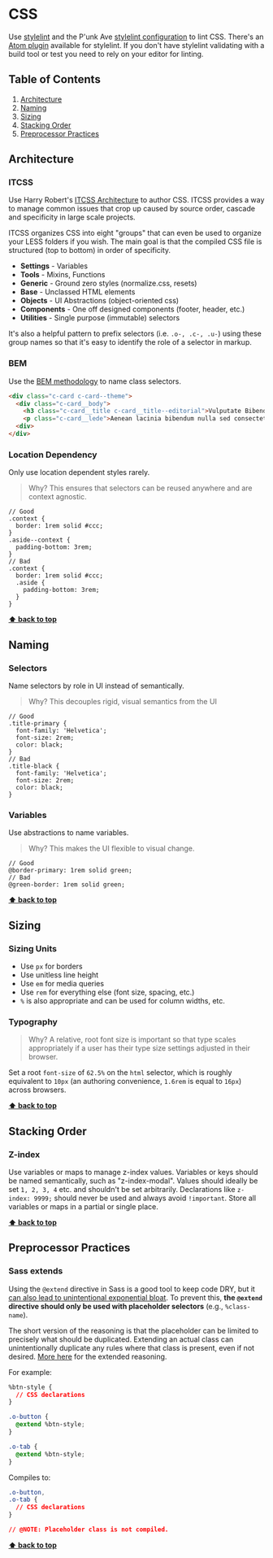 # CSS

Use [stylelint](https://stylelint.io/) and the P'unk Ave [stylelint configuration](https://www.npmjs.com/package/stylelint-config-punkave) to lint CSS. There's an [Atom plugin](https://atom.io/packages/linter-stylelint) available for stylelint. If you don't have stylelint validating with a build tool or test you need to rely on your editor for linting.

## Table of Contents
1. [Architecture](#architecture)
2. [Naming](#naming)
3. [Sizing](#sizing)
4. [Stacking Order](#stacking-order)
4. [Preprocessor Practices](#preprocessor-practices)

## Architecture

### ITCSS
Use Harry Robert's [ITCSS Architecture](https://www.youtube.com/watch?v=1OKZOV-iLj4) to author CSS. ITCSS provides a way to manage common issues that crop up caused by source order, cascade and specificity in large scale projects.

ITCSS organizes CSS into eight "groups" that can even be used to organize your LESS folders if you wish. The main goal is that the compiled CSS file is structured (top to bottom) in order of specificity.

- **Settings** - Variables
- **Tools** - Mixins, Functions
- **Generic** - Ground zero styles (normalize.css, resets)
- **Base** - Unclassed HTML elements
- **Objects** - UI Abstractions (object-oriented css)
- **Components** - One off designed components (footer, header, etc.)
- **Utilities** - Single purpose (immutable) selectors

It's also a helpful pattern to prefix selectors (i.e. `.o-, .c-, .u-`) using these group names so that it's easy to identify the role of a selector in markup.

### BEM

Use the [BEM methodology](http://getbem.com/introduction/) to name class selectors.

```html
<div class="c-card c-card--theme">
  <div class="c-card__body">
    <h3 class="c-card__title c-card__title--editorial">Vulputate Bibendum</h3>
    <p class="c-card__lede">Aenean lacinia bibendum nulla sed consectetur.</p>
  <div>
</div>
```

### Location Dependency
Only use location dependent styles rarely.

> Why? This ensures that selectors can be reused anywhere and are context agnostic.

```less
// Good
.context {
  border: 1rem solid #ccc;
}
.aside--context {
  padding-bottom: 3rem;
}
// Bad
.context {
  border: 1rem solid #ccc;
  .aside {
    padding-bottom: 3rem;
  }
}
```

**[⬆ back to top](#table-of-contents)**

## Naming

### Selectors
Name selectors by role in UI instead of semantically.

> Why? This decouples rigid, visual semantics from the UI

```less
// Good
.title-primary {
  font-family: 'Helvetica';
  font-size: 2rem;
  color: black;
}
// Bad
.title-black {
  font-family: 'Helvetica';
  font-size: 2rem;
  color: black;
}
```

### Variables
Use abstractions to name variables.

> Why? This makes the UI flexible to visual change.

```less
// Good
@border-primary: 1rem solid green;
// Bad
@green-border: 1rem solid green;
```

**[⬆  back to top](#table-of-contents)**

## Sizing

### Sizing Units

- Use `px` for borders
- Use unitless line height
- Use `em` for media queries
- Use `rem` for everything else (font size, spacing, etc.)
- `%` is also appropriate and can be used for column widths, etc.

### Typography

> Why? A relative, root font size is important so that type scales appropriately if a user has their type size settings adjusted in their browser.

Set a root `font-size` of `62.5%` on the `html` selector, which is roughly equivalent to `10px` (an authoring convenience, `1.6rem` is equal to `16px`) across browsers.

**[⬆  back to top](#table-of-contents)**

## Stacking Order

### Z-index
Use variables or maps to manage z-index values. Variables or keys should be named semantically, such as "z-index-modal". Values should ideally be set `1, 2, 3, 4` etc. and shouldn't be set arbitrarily. Declarations like `z-index: 9999;` should never be used and always avoid `!important`. Store all variables or maps in a partial or single place.

**[⬆  back to top](#table-of-contents)**

## Preprocessor Practices

### Sass extends

Using the `@extend` directive in Sass is a good tool to keep code DRY, but it [can also lead to unintentional exponential bloat](http://thesassway.com/intermediate/understanding-placeholder-selectors). To prevent this, **the `@extend` directive should only be used with placeholder selectors** (e.g., `%class-name`).

The short version of the reasoning is that the placeholder can be limited to precisely what should be duplicated. Extending an actual class can unintentionally duplicate any rules where that class is present, even if not desired. [More here](http://alexbea.com/2016/01/10/sass-extends.html) for the extended reasoning.

For example:
```css
%btn-style {
  // CSS declarations
}

.o-button {
  @extend %btn-style;
}

.o-tab {
  @extend %btn-style;
}
```

Compiles to:
```css
.o-button,
.o-tab {
  // CSS declarations
}

// @NOTE: Placeholder class is not compiled.
```

**[⬆  back to top](#table-of-contents)**

